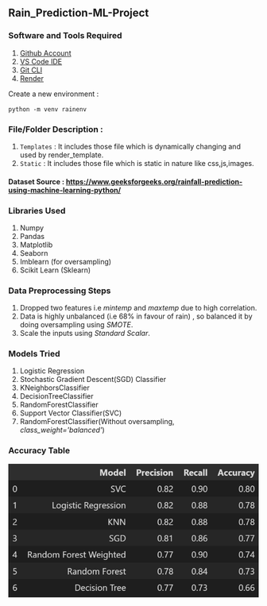 ## Rain_Prediction-ML-Project

### Software and Tools Required

1. [Github Account](https://github.com)
2. [VS Code IDE](https://code.visualstudio.com/)
3. [Git CLI](https://git-scm.com/book/en/v2/Getting-Started-The-Command-Line)
4. [Render](https://dashboard.render.com/)

Create a new environment : 
```
python -m venv rainenv
```
### File/Folder Description :
1. `Templates` : It includes those file which is dynamically changing and used by render_template.
2. `Static` : It includes those file which is static in nature like css,js,images.

#### Dataset Source : https://www.geeksforgeeks.org/rainfall-prediction-using-machine-learning-python/

### Libraries Used 
1. Numpy
2. Pandas
3. Matplotlib
4. Seaborn
5. Imblearn (for oversampling)
6. Scikit Learn (Sklearn)

### Data Preprocessing Steps
1. Dropped two features i.e _mintemp_ and _maxtemp_ due to high correlation.
2. Data is highly unbalanced (i.e 68% in favour of rain) , so balanced it by doing oversampling using _SMOTE_.
3. Scale the inputs using _Standard Scalar_. 

### Models Tried 
1. Logistic Regression
2. Stochastic Gradient Descent(SGD) Classifier
3. KNeighborsClassifier
4. DecisionTreeClassifier
5. RandomForestClassifier
6. Support Vector Classifier(SVC)
7. RandomForestClassifier(Without oversampling, _class_weight='balanced'_)

### Accuracy Table 
![Accuracy table](model_accuracy.png)